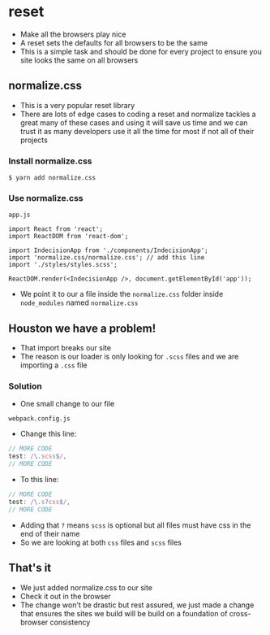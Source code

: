 # reset
* Make all the browsers play nice
* A reset sets the defaults for all browsers to be the same
* This is a simple task and should be done for every project to ensure you site looks the same on all browsers

## normalize.css
* This is a very popular reset library
* There are lots of edge cases to coding a reset and normalize tackles a great many of these cases and using it will save us time and we can trust it as many developers use it all the time for most if not all of their projects

### Install normalize.css
`$ yarn add normalize.css`

### Use normalize.css
`app.js`

```
import React from 'react';
import ReactDOM from 'react-dom';

import IndecisionApp from './components/IndecisionApp';
import 'normalize.css/normalize.css'; // add this line
import './styles/styles.scss';

ReactDOM.render(<IndecisionApp />, document.getElementById('app'));
```

* We point it to our a file inside the `normalize.css` folder inside `node_modules` named `normalize.css`

## Houston we have a problem!
* That import breaks our site
* The reason is our loader is only looking for `.scss` files and we are importing a `.css` file

### Solution
* One small change to our file

`webpack.config.js`

* Change this line:

```js
// MORE CODE
test: /\.scss$/,
// MORE CODE
```

* To this line:

```js
// MORE CODE
test: /\.s?css$/,
// MORE CODE
```

* Adding that `?` means `scss` is optional but all files must have css in the end of their name
* So we are looking at both `css` files and `scss` files

## That's it
* We just added normalize.css to our site
* Check it out in the browser
* The change won't be drastic but rest assured, we just made a change that ensures the sites we build will be build on a foundation of cross-browser consistency

